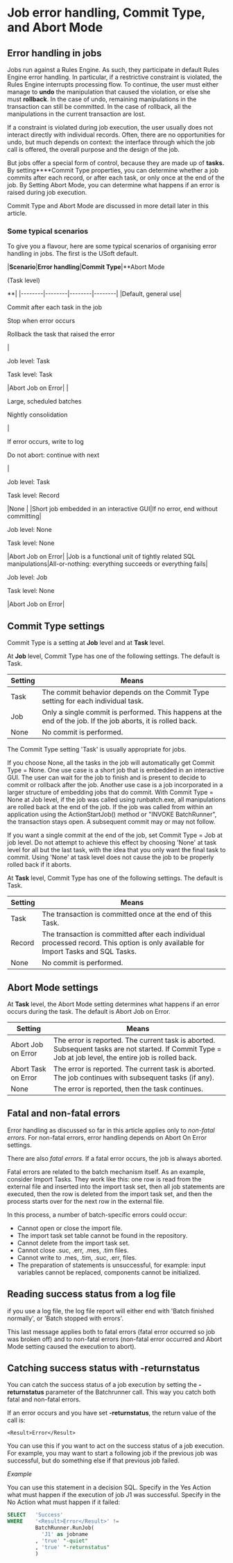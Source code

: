 # Job error handling, Commit Type, and Abort Mode

## Error handling in jobs

Jobs run against a Rules Engine. As such, they participate in default Rules Engine error handling. In particular, if a restrictive constraint is violated, the Rules Engine interrupts processing flow. To continue, the user must either manage to **undo** the manipulation that caused the violation, or else she must **rollback**. In the case of undo, remaining manipulations in the transaction can still be committed. In the case of rollback, all the manipulations in the current transaction are lost.

If a constraint is violated during job execution, the user usually does not interact directly with individual records. Often, there are no opportunities for undo, but much depends on context: the interface through which the job call is offered, the overall purpose and the design of the job.

But jobs offer a special form of control, because they are made up of **tasks.** By setting****Commit Type properties, you can determine whether a job commits after each record, or after each task, or only once at the end of the job. By Setting Abort Mode, you can determine what happens if an error is raised during job execution.

Commit Type and Abort Mode are discussed in more detail later in this article.

### Some typical scenarios

To give you a flavour, here are some typical scenarios of organising error handling in jobs. The first is the USoft default.

|**Scenario**|**Error handling**|**Commit Type**|**Abort Mode

(Task level)

**|
|--------|--------|--------|--------|
|Default, general use|<p>Commit after each task in the job</p><p>Stop when error occurs</p><p>Rollback the task that raised the error</p>|<p>Job level: Task</p><p>Task level: Task</p>|Abort Job on Error|
|<p>Large, scheduled batches</p><p>Nightly consolidation</p>|<p>If error occurs, write to log</p><p>Do not abort: continue with next</p>|<p>Job level: Task</p><p>Task level: Record</p>|None    |
|Short job embedded in an interactive GUI|If no error, end without committing|<p>Job level: None</p><p>Task level: None</p>|Abort Job on Error|
|Job is a functional unit of tightly related SQL manipulations|All-or-nothing: everything succeeds or everything fails|<p>Job level: Job</p><p>Task level: None</p>|Abort Job on Error|



## Commit Type settings

Commit Type is a setting at **Job** level and at **Task** level.

At **Job** level, Commit Type has one of the following settings. The default is Task.

|**Setting**|**Means**|
|--------|--------|
|Task    |The commit behavior depends on the Commit Type setting for each individual task.|
|Job     |Only a single commit is performed. This happens at the end of the job. If the job aborts, it is rolled back.|
|None    |No commit is performed.|



The Commit Type setting 'Task' is usually appropriate for jobs.

If you choose None, all the tasks in the job will automatically get Commit Type = None. One use case is a short job that is embedded in an interactive GUI. The user can wait for the job to finish and is present to decide to commit or rollback after the job. Another use case is a job incorporated in a larger structure of embedding jobs that do commit. With Commit Type = None at Job level, if the job was called using runbatch.exe, all manipulations are rolled back at the end of the job. If the job was called from within an application using the ActionStartJob() method or "INVOKE BatchRunner", the transaction stays open. A subsequent commit may or may not follow.

If you want a single commit at the end of the job, set Commit Type = Job at job level. Do not attempt to achieve this effect by choosing 'None' at task level for all but the last task, with the idea that you only want the final task to commit. Using 'None' at task level does not cause the job to be properly rolled back if it aborts.

At **Task** level, Commit Type has one of the following settings. The default is Task.

|**Setting**|**Means**|
|--------|--------|
|Task    |The transaction is committed once at the end of this Task.|
|Record  |The transaction is committed after each individual processed record. This option is only available for Import Tasks and SQL Tasks.|
|None    |No commit is performed.|



## Abort Mode settings

At **Task** level, the Abort Mode setting determines what happens if an error occurs during the task. The default is Abort Job on Error.

|**Setting**|**Means**|
|--------|--------|
|Abort Job on Error|The error is reported. The current task is aborted. Subsequent tasks are not started. If Commit Type = Job at job level, the entire job is rolled back.|
|Abort Task on Error|The error is reported. The current task is aborted. The job continues with subsequent tasks (if any).|
|None    |The error is reported, then the task continues.|



## Fatal and non-fatal errors

Error handling as discussed so far in this article applies only to *non-fatal errors.* For non-fatal errors, error handling depends on Abort On Error settings.

There are also *fatal errors.* If a fatal error occurs, the job is always aborted.

Fatal errors are related to the batch mechanism itself. As an example, consider Import Tasks. They work like this: one row is read from the external file and inserted into the import task set, then all job statements are executed, then the row is deleted from the import task set, and then the process starts over for the next row in the external file.

In this process, a number of batch-specific errors could occur:

- Cannot open or close the import file.
- The import task set table cannot be found in the repository.
- Cannot delete from the import task set.
- Cannot close .suc, .err, .mes, .tim files.
- Cannot write to .mes, .tim, .suc, .err, files.
- The preparation of statements is unsuccessful, for example: input variables cannot be replaced, components cannot be initialized.

## Reading success status from a log file

if you use a log file, the log file report will either end with 'Batch finished normally', or 'Batch stopped with errors'.

This last message applies both to fatal errors (fatal error occurred so job was broken off) and to non-fatal errors (non-fatal error occurred and Abort Mode setting caused the execution to abort).

## Catching success status with -returnstatus

You can catch the success status of a job execution by setting the **-returnstatus** parameter of the Batchrunner call. This way you catch both fatal and non-fatal errors.

If an error occurs and you have set **-returnstatus**, the return value of the call is:

```language-xml
<Result>Error</Result>
```

You can use this if you want to act on the success status of a job execution. For example, you may want to start a following job if the previous job was successful, but do something else if that previous job failed.

*Example*

You can use this statement in a decision SQL. Specify in the Yes Action what must happen if the execution of job J1 was successful. Specify in the No Action what must happen if it failed:

```sql
SELECT   'Success'
WHERE    '<Result>Error</Result>' != 
         BatchRunner.RunJob(
           'J1' as jobname
         , 'true' "-quiet"
         , 'true' "-returnstatus"
         )

```

 